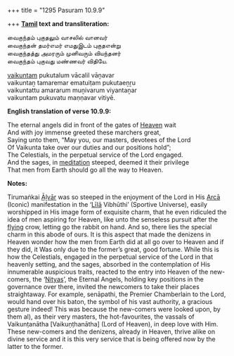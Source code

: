 +++
title = "1295 Pasuram 10.9.9"

+++
**[Tamil](/definition/tamil#history "show Tamil definitions") text and transliteration:**

வைகுந்தம் புகுதலும் வாசலில் வானவர்  
வைகுந்தன் தமர்எமர் எமதுஇடம் புகுதஎன்று  
வைகுந்தத்து அமரரும் முனிவரும் வியந்தனர்  
வைகுந்தம் புகுவது மண்ணவர் விதியே.

[vaikuntam](/definition/vaikuntam#vaishnavism "show vaikuntam definitions") pukutalum vācalil vāṉavar  
vaikuntaṉ tamaremar ematuiṭam pukutaeṉṟu  
vaikuntattu amararum muṉivarum viyantaṉar  
vaikuntam pukuvatu maṇṇavar vitiyē.

**English translation of verse 10.9.9:**

The eternal angels did in front of the gates of [Heaven](/definition/heaven#history "show Heaven definitions") wait  
And with joy immense greeted these marchers great,  
Saying unto them, “May you, our masters, devotees of the Lord  
Of Vaikunta take over our duties and our positions hold”;  
The Celestials, in the perpetual service of the Lord engaged.  
And the sages, in [meditation](/definition/meditation#history "show meditation definitions") steeped, deemed it their privilege  
That men from Earth should go all the way to Heaven.

**Notes:**

Tirumaṅkai [Āḻvār](/definition/aḻvar#vaishnavism "show Āḻvār definitions") was so steeped in the enjoyment of the Lord in His [Arcā](/definition/arca#history "show Arcā definitions") (Iconic) manifestation in the ‘[Līlā](/definition/lila#vaishnavism "show Līlā definitions") Vibhūthi’ (Sportive Universe), easily worshipped in His image form of exquisite charm, that he even ridiculed the idea of men aspiring for Heaven, like unto the senseless pursuit after the [flying](/definition/flying#history "show flying definitions") crow, letting go the rabbit on hand. And so, there lies the special charm in this abode of ours. It is this aspect that made the denizens in Heaven wonder how the men from Earth did at all go over to Heaven and if they did, it Was only due to the former’s great, good fortune. While this is how the Celestials, engaged in the perpetual service of the Lord in that heavenly setting, and the sages, absorbed in the contemplation of His innumerable auspicious traits, reacted to the entry into Heaven of the new-comers, the ‘[Nityas](/definition/nitya#vaishnavism "show Nityas definitions")’, the Eternal Angels, holding key positions in the governance over there, invited the newcomers to take their places straightaway. For example, senāpathi, the Premier Chamberlain to the Lord, would hand over his baton, the symbol of his vast authority, a gracious gesture indeed! This was because the new-comers were looked upon, by them al), as their very masters, the hot-favourites, the vassals of Vaikunṭanātha [Vaikuṇṭhanātha] (Lord of Heaven), in deep love with Him. These new-comers and the denizens, already in Heaven, thrive alike on divine service and it is this very service that is being offered now by the latter to the former.


